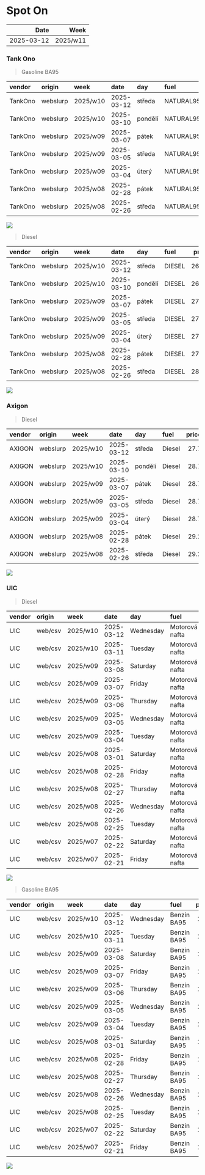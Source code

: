 Spot On
================

|       Date |     Week |
|-----------:|---------:|
| 2025-03-12 | 2025/w11 |

### Tank Ono

> Gasoline BA95

| vendor  | origin   | week     | date       | day     | fuel      | price | PriceVAT |
|:--------|:---------|:---------|:-----------|:--------|:----------|------:|---------:|
| TankOno | webslurp | 2025/w10 | 2025-03-12 | středa  | NATURAL95 | 27.19 |     32.9 |
| TankOno | webslurp | 2025/w10 | 2025-03-10 | pondělí | NATURAL95 | 27.19 |     32.9 |
| TankOno | webslurp | 2025/w09 | 2025-03-07 | pátek   | NATURAL95 | 28.02 |     33.9 |
| TankOno | webslurp | 2025/w09 | 2025-03-05 | středa  | NATURAL95 | 28.02 |     33.9 |
| TankOno | webslurp | 2025/w09 | 2025-03-04 | úterý   | NATURAL95 | 28.02 |     33.9 |
| TankOno | webslurp | 2025/w08 | 2025-02-28 | pátek   | NATURAL95 | 28.51 |     34.5 |
| TankOno | webslurp | 2025/w08 | 2025-02-26 | středa  | NATURAL95 | 28.84 |     34.9 |

<img src="SpotOn_files/figure-gfm/tono-ba95-1.png" style="display: block; margin: auto auto auto 0;" />

> Diesel

| vendor  | origin   | week     | date       | day     | fuel   | price | PriceVAT |
|:--------|:---------|:---------|:-----------|:--------|:-------|------:|---------:|
| TankOno | webslurp | 2025/w10 | 2025-03-12 | středa  | DIESEL | 26.86 |     32.5 |
| TankOno | webslurp | 2025/w10 | 2025-03-10 | pondělí | DIESEL | 26.86 |     32.5 |
| TankOno | webslurp | 2025/w09 | 2025-03-07 | pátek   | DIESEL | 27.19 |     32.9 |
| TankOno | webslurp | 2025/w09 | 2025-03-05 | středa  | DIESEL | 27.19 |     32.9 |
| TankOno | webslurp | 2025/w09 | 2025-03-04 | úterý   | DIESEL | 27.19 |     32.9 |
| TankOno | webslurp | 2025/w08 | 2025-02-28 | pátek   | DIESEL | 27.69 |     33.5 |
| TankOno | webslurp | 2025/w08 | 2025-02-26 | středa  | DIESEL | 28.02 |     33.9 |

<img src="SpotOn_files/figure-gfm/tono-diesel-1.png" style="display: block; margin: auto auto auto 0;" />

### Axigon

> Diesel

| vendor | origin   | week     | date       | day     | fuel   | price | PriceVAT |
|:-------|:---------|:---------|:-----------|:--------|:-------|------:|---------:|
| AXIGON | webslurp | 2025/w10 | 2025-03-12 | středa  | Diesel |  27.7 |     33.5 |
| AXIGON | webslurp | 2025/w10 | 2025-03-10 | pondělí | Diesel |  28.7 |     34.7 |
| AXIGON | webslurp | 2025/w09 | 2025-03-07 | pátek   | Diesel |  28.7 |     34.7 |
| AXIGON | webslurp | 2025/w09 | 2025-03-05 | středa  | Diesel |  28.7 |     34.7 |
| AXIGON | webslurp | 2025/w09 | 2025-03-04 | úterý   | Diesel |  28.7 |     34.7 |
| AXIGON | webslurp | 2025/w08 | 2025-02-28 | pátek   | Diesel |  29.2 |     35.4 |
| AXIGON | webslurp | 2025/w08 | 2025-02-26 | středa  | Diesel |  29.2 |     35.4 |

<img src="SpotOn_files/figure-gfm/axigon-diesel-1.png" style="display: block; margin: auto auto auto 0;" />

### UIC

> Diesel

| vendor | origin  | week     | date       | day       | fuel           | price | priceVAT |
|:-------|:--------|:---------|:-----------|:----------|:---------------|------:|---------:|
| UIC    | web/csv | 2025/w10 | 2025-03-12 | Wednesday | Motorová nafta |  25.9 |     31.3 |
| UIC    | web/csv | 2025/w10 | 2025-03-11 | Tuesday   | Motorová nafta |  25.9 |     31.3 |
| UIC    | web/csv | 2025/w09 | 2025-03-08 | Saturday  | Motorová nafta |  26.2 |     31.7 |
| UIC    | web/csv | 2025/w09 | 2025-03-07 | Friday    | Motorová nafta |  26.1 |     31.6 |
| UIC    | web/csv | 2025/w09 | 2025-03-06 | Thursday  | Motorová nafta |  26.5 |     32.1 |
| UIC    | web/csv | 2025/w09 | 2025-03-05 | Wednesday | Motorová nafta |  26.9 |     32.5 |
| UIC    | web/csv | 2025/w09 | 2025-03-04 | Tuesday   | Motorová nafta |  27.1 |     32.8 |
| UIC    | web/csv | 2025/w08 | 2025-03-01 | Saturday  | Motorová nafta |  27.2 |     32.9 |
| UIC    | web/csv | 2025/w08 | 2025-02-28 | Friday    | Motorová nafta |  27.1 |     32.8 |
| UIC    | web/csv | 2025/w08 | 2025-02-27 | Thursday  | Motorová nafta |  27.1 |     32.8 |
| UIC    | web/csv | 2025/w08 | 2025-02-26 | Wednesday | Motorová nafta |  27.2 |     32.9 |
| UIC    | web/csv | 2025/w08 | 2025-02-25 | Tuesday   | Motorová nafta |  27.7 |     33.5 |
| UIC    | web/csv | 2025/w07 | 2025-02-22 | Saturday  | Motorová nafta |  27.8 |     33.6 |
| UIC    | web/csv | 2025/w07 | 2025-02-21 | Friday    | Motorová nafta |  27.8 |     33.6 |

<img src="SpotOn_files/figure-gfm/uic-diesel-1.png" style="display: block; margin: auto auto auto 0;" />

> Gasoline BA95

| vendor | origin  | week     | date       | day       | fuel        | price | priceVAT |
|:-------|:--------|:---------|:-----------|:----------|:------------|------:|---------:|
| UIC    | web/csv | 2025/w10 | 2025-03-12 | Wednesday | Benzin BA95 |  26.3 |     31.8 |
| UIC    | web/csv | 2025/w10 | 2025-03-11 | Tuesday   | Benzin BA95 |  26.2 |     31.7 |
| UIC    | web/csv | 2025/w09 | 2025-03-08 | Saturday  | Benzin BA95 |  26.3 |     31.8 |
| UIC    | web/csv | 2025/w09 | 2025-03-07 | Friday    | Benzin BA95 |  26.5 |     32.1 |
| UIC    | web/csv | 2025/w09 | 2025-03-06 | Thursday  | Benzin BA95 |  26.9 |     32.5 |
| UIC    | web/csv | 2025/w09 | 2025-03-05 | Wednesday | Benzin BA95 |  27.4 |     33.2 |
| UIC    | web/csv | 2025/w09 | 2025-03-04 | Tuesday   | Benzin BA95 |  27.7 |     33.5 |
| UIC    | web/csv | 2025/w08 | 2025-03-01 | Saturday  | Benzin BA95 |  27.8 |     33.6 |
| UIC    | web/csv | 2025/w08 | 2025-02-28 | Friday    | Benzin BA95 |  27.8 |     33.6 |
| UIC    | web/csv | 2025/w08 | 2025-02-27 | Thursday  | Benzin BA95 |  27.9 |     33.8 |
| UIC    | web/csv | 2025/w08 | 2025-02-26 | Wednesday | Benzin BA95 |  28.0 |     33.9 |
| UIC    | web/csv | 2025/w08 | 2025-02-25 | Tuesday   | Benzin BA95 |  28.2 |     34.1 |
| UIC    | web/csv | 2025/w07 | 2025-02-22 | Saturday  | Benzin BA95 |  28.3 |     34.2 |
| UIC    | web/csv | 2025/w07 | 2025-02-21 | Friday    | Benzin BA95 |  28.4 |     34.4 |

<img src="SpotOn_files/figure-gfm/uic-ba95-1.png" style="display: block; margin: auto auto auto 0;" />
